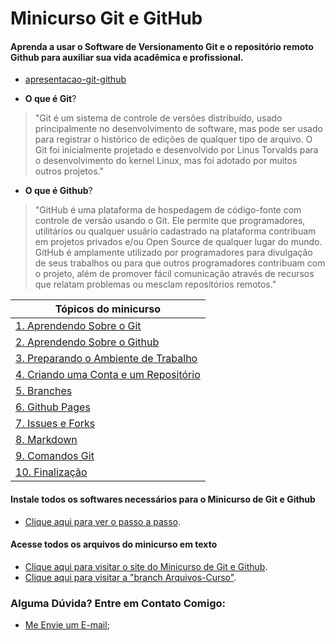 # Minicurso Git e GitHub
 #### Aprenda a usar o Software de Versionamento Git e o repositório remoto Github para auxiliar sua vida acadêmica e profissional.

- [apresentacao-git-github](https://github.com/Alyssonmach/Minicurso-Git-e-GitHub/blob/gh-pages/Imagens/minicurso-git-github.png)

- **O que é Git**?
> "Git é um sistema de controle de versões distribuído, usado principalmente no desenvolvimento de software, mas pode ser usado para registrar o histórico de edições de qualquer tipo de arquivo. O Git foi inicialmente projetado e desenvolvido por Linus Torvalds para o desenvolvimento do kernel Linux, mas foi adotado por muitos outros projetos."  

- **O que é Github**?
> "GitHub é uma plataforma de hospedagem de código-fonte com controle de versão usando o Git. Ele permite que programadores, utilitários ou qualquer usuário cadastrado na plataforma contribuam em projetos privados e/ou Open Source de qualquer lugar do mundo. GitHub é amplamente utilizado por programadores para divulgação de seus trabalhos ou para que outros programadores contribuam com o projeto, além de promover fácil comunicação através de recursos que relatam problemas ou mesclam repositórios remotos."  

|**Tópicos do minicurso**|
|------------------------|
|[1. Aprendendo Sobre o Git](https://alyssonmach.github.io/Minicurso-Git-e-GitHub/AprendendoSobreoGit.html)|
|[2. Aprendendo Sobre o Github](https://alyssonmach.github.io/Minicurso-Git-e-GitHub/AprendendoGitHub.html)|
|[3. Preparando o Ambiente de Trabalho](https://alyssonmach.github.io/Minicurso-Git-e-GitHub/InstalacoesGitHub.html)|
|[4. Criando uma Conta e um Repositório](https://alyssonmach.github.io/Minicurso-Git-e-GitHub/RepositorioGitHub.html)|
|[5. Branches](https://alyssonmach.github.io/Minicurso-Git-e-GitHub/UsandoBranches.html)|
|[6. Github Pages](https://alyssonmach.github.io/Minicurso-Git-e-GitHub/UsandoGitHubPages.html)|
|[7. Issues e Forks](https://alyssonmach.github.io/Minicurso-Git-e-GitHub/IssueFork.html)|
|[8. Markdown](https://alyssonmach.github.io/Minicurso-Git-e-GitHub/CriandoEmMarkdown.html)|
|[9. Comandos Git](http://comandosgit.github.io/)|
|[10. Finalização](https://alyssonmach.github.io/Minicurso-Git-e-GitHub/listadeformulario.html)|  

#### Instale todos os softwares necessários para o Minicurso de Git e Github
- [Clique aqui para ver o passo a passo](https://alyssonmach.github.io/Minicurso-Git-e-GitHub/InstalacoesGitHub.html).

#### Acesse todos os arquivos do minicurso em texto
- [Clique aqui para visitar o site do Minicurso de Git e Github](https://alyssonmach.github.io/Minicurso-Git-e-GitHub/index.html).
- [Clique aqui para visitar a "branch Arquivos-Curso"](https://github.com/Alyssonmach/Minicurso-Git-e-GitHub/tree/Arquivos-Curso).

### Alguma Dúvida? Entre em Contato Comigo:
- [Me Envie um E-mail](mailto:alysson.barbosa@ee.ufcg.edu.br);
